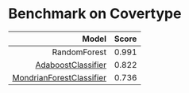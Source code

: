 # Benchmark on Covertype

| Model | Score |
| -----:|:----- |
| RandomForest | 0.991 |
| [AdaboostClassifier](https://scikit-learn.org/stable/modules/generated/sklearn.ensemble.AdaBoostClassifier.html) |0.822 |
| [MondrianForestClassifier](https://github.com/AlexandreAbraham/acme_factory/tree/main/Classification/scikit-garden-MondrianTreeClassifier) | 0.736 |
